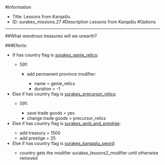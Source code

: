 #Information
 - Title: Lessons from Karqašlu
 - ID: surakes_missions.27
#Description
Lessons from Karqašlu
#Options

___
##What wondrous treasures will we unearth?

###Efects:<ul><li>If has country flag is [surakes_genie_relics](../flags/surakes_genie_relics.md):</li><ul><li>591:</li><ul><li>add permanent province modifier:</li><ul><li>name = genie_relics</li><li>duration = -1</li></ul></ul></ul><li>Else if has country flag is [surakes_precursor_relics](../flags/surakes_precursor_relics.md):</li><ul><li>591:</li><ul><li>save trade goods = yes</li><li>change trade goods = precursor_relics</li></ul></ul><li>Else if has country flag is [surakes_gold_and_prestige](../flags/surakes_gold_and_prestige.md):</li><ul><li>add treasury = 1500</li><li>add prestige = 25</li></ul><li>Else if has country flag is [surakes_karqaslu_sword](../flags/surakes_karqaslu_sword.md):</li><ul><li>country gets the modifier surakes_lessons2_modifier until otherwise removed</li></ul></ul>
